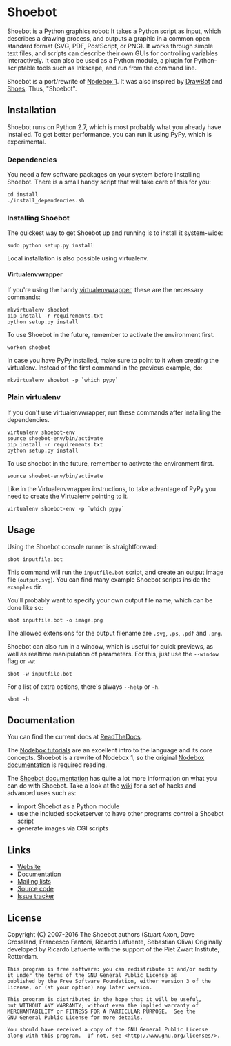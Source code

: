 Shoebot
=======

Shoebot is a Python graphics robot: It takes a Python script as input, which describes a drawing process, and outputs a graphic in a common open standard format (SVG, PDF, PostScript, or PNG). It works through simple text files, and scripts can describe their own GUIs for controlling variables interactively. It can also be used as a Python module, a plugin for Python-scriptable tools such as Inkscape, and run from the command line. 

Shoebot is a port/rewrite of [Nodebox 1](http://nodebox.net/code/index.php/Home). It was also inspired by [DrawBot](http://drawbot.com) and [Shoes](http://shoesrb.com/). Thus, "Shoebot".


## Installation

Shoebot runs on Python 2.7, which is most probably what you already have installed. To get better performance, you can run it using PyPy, which is experimental.

### Dependencies

You need a few software packages on your system before installing Shoebot. There is a small handy script that will take care of this for you:

    cd install
    ./install_dependencies.sh

### Installing Shoebot

The quickest way to get Shoebot up and running is to install it system-wide:

    sudo python setup.py install
    
Local installation is also possible using virtualenv. 

#### Virtualenvwrapper

If you're using the handy [virtualenvwrapper](https://virtualenvwrapper.readthedocs.org/en/latest/), these are the necessary commands:

    mkvirtualenv shoebot
    pip install -r requirements.txt
    python setup.py install

To use Shoebot in the future, remember to activate the environment first.
    
    workon shoebot

In case you have PyPy installed, make sure to point to it when creating the virtualenv. Instead of the first command in the previous example, do:

    mkvirtualenv shoebot -p `which pypy`

### Plain virtualenv

If you don't use virtualenvwrapper, run these commands after installing the dependencies.

    virtualenv shoebot-env
    source shoebot-env/bin/activate
    pip install -r requirements.txt
    python setup.py install

To use shoebot in the future, remember to activate the environment first.

    source shoebot-env/bin/activate

Like in the Virtualenvwrapper instructions, to take advantage of PyPy you need to create the Virtualenv pointing to it.

    virtualenv shoebot-env -p `which pypy`


## Usage

Using the Shoebot console runner is straightforward:

    sbot inputfile.bot

This command will run the `inputfile.bot` script, and create an output image
file (`output.svg`). You can find many example Shoebot scripts inside the `examples` dir.

You'll probably want to specify your own output file name, which can be done like so:

    sbot inputfile.bot -o image.png

The allowed extensions for the output filename are `.svg`, `.ps`, `.pdf` and `.png`.

Shoebot can also run in a window, which is useful for quick previews, as well
as realtime manipulation of parameters. For this, just use the `--window` flag or `-w`:

    sbot -w inputfile.bot

For a list of extra options, there's always `--help` or `-h`.

    sbot -h


## Documentation

You can find the current docs at [ReadTheDocs](http://shoebot.readthedocs.org/).

The [Nodebox tutorials](http://nodebox.net/code/index.php/Tutorial) are an excellent intro to the language and its core concepts. Shoebot is a rewrite of Nodebox 1, so the original [Nodebox documentation](https://www.nodebox.net/code/index.php/Reference) is required reading.

The [Shoebot documentation](http://shoebot.readthedocs.org) has quite a lot more information on what you can do with Shoebot. Take a look at the [wiki](https://github.com/shoebot/shoebot/wiki) for a set of hacks and advanced uses such as:

  * import Shoebot as a Python module
  * use the included socketserver to have other programs control a Shoebot script
  * generate images via CGI scripts


Links
-----

  * [Website](http://shoebot.net)
  * [Documentation](http://shoebot.readthedocs.org)
  * [Mailing lists](http://tinkerhouse.net/shoebot/devel)
  * [Source code](http://github.com/shoebot/shoebot)
  * [Issue tracker](http://github.com/shoebot/shoebot/issues)


License
-------

Copyright (C) 2007-2016 The Shoebot authors (Stuart Axon, Dave Crossland, Francesco Fantoni, Ricardo Lafuente, Sebastian Oliva)
Originally developed by Ricardo Lafuente with the support of the Piet Zwart Institute, Rotterdam.

    This program is free software: you can redistribute it and/or modify
    it under the terms of the GNU General Public License as
    published by the Free Software Foundation, either version 3 of the
    License, or (at your option) any later version.

    This program is distributed in the hope that it will be useful,
    but WITHOUT ANY WARRANTY; without even the implied warranty of
    MERCHANTABILITY or FITNESS FOR A PARTICULAR PURPOSE.  See the
    GNU General Public License for more details.

    You should have received a copy of the GNU General Public License
    along with this program.  If not, see <http://www.gnu.org/licenses/>.


